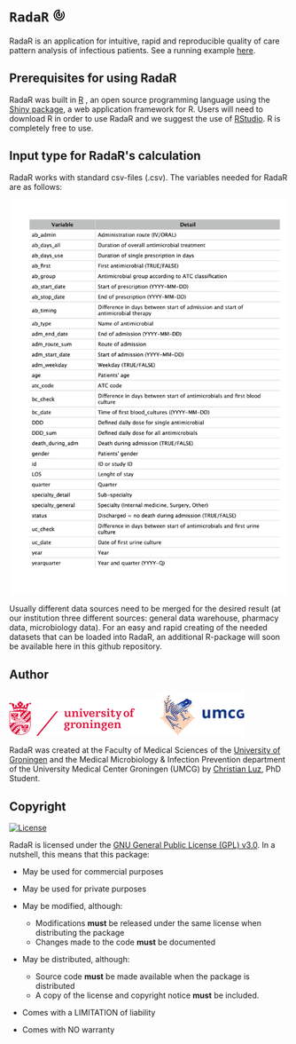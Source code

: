# `RadaR` ![logo_radar](man/figures/radar.png)
RadaR is an application for intuitive, rapid and reproducible quality of care pattern analysis of infectious patients.
See a running example [here](https://ceefluz.shinyapps.io/radar/).

## Prerequisites for using RadaR
RadaR was built in [R](https://www.r-project.org) , an open source programming language using the [Shiny package](https://shiny.rstudio.com), a web application framework for R. Users will need to download R in order to use RadaR and we suggest the use of [RStudio](https://www.rstudio.com). R is completely free to use. 

## Input type for RadaR's calculation
RadaR works with standard csv-files (.csv). The variables needed for RadaR are as follows:

![](man/figures/variables.png)

Usually different data sources need to be merged for the desired result (at our institution three different sources: general data warehouse, pharmacy data, microbiology data). For an easy and rapid creating of the needed datasets that can be loaded into RadaR, an additional R-package will soon be available here in this github repository.

## Author

![logo_uni](man/figures/logo_en.png)![logo_umcg](man/figures/logo_umcg.png)

RadaR was created at the Faculty of Medical Sciences of the [University of Groningen](https://www.rug.nl/) and the Medical Microbiology & Infection Prevention department of the University Medical Center Groningen (UMCG) by [Christian Luz](https://www.rug.nl/staff/c.f.luz/), PhD Student.

## Copyright
[![License](https://img.shields.io/badge/Licence-GPL%20v3.0-orange.svg)](https://github.com/ceefluz/radar/blob/master/LICENSE)

RadaR is licensed under the [GNU General Public License (GPL) v3.0](https://github.com/ceefluz/radar/blob/master/LICENSE). In a nutshell, this means that this package:

- May be used for commercial purposes

- May be used for private purposes

- May be modified, although:

  - Modifications **must** be released under the same license when distributing the package
  - Changes made to the code **must** be documented

- May be distributed, although:

  - Source code **must** be made available when the package is distributed
  - A copy of the license and copyright notice **must** be included.

- Comes with a LIMITATION of liability

- Comes with NO warranty
